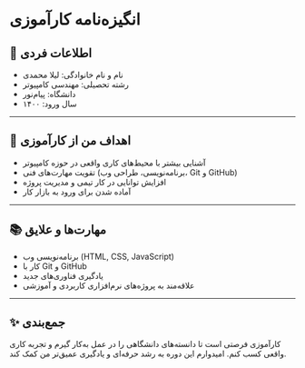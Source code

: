 # انگیزه‌نامه کارآموزی

## 👤 اطلاعات فردی
- نام و نام خانوادگی: لیلا محمدی
- رشته تحصیلی: مهندسی کامپیوتر
- دانشگاه: پیام‌نور
- سال ورود: ۱۴۰۰

---

## 🎯 اهداف من از کارآموزی
- آشنایی بیشتر با محیط‌های کاری واقعی در حوزه کامپیوتر  
- تقویت مهارت‌های فنی (برنامه‌نویسی، طراحی وب، Git و GitHub)  
- افزایش توانایی در کار تیمی و مدیریت پروژه  
- آماده شدن برای ورود به بازار کار  

---

## 📚 مهارت‌ها و علایق
- برنامه‌نویسی وب (HTML, CSS, JavaScript)  
- کار با Git و GitHub  
- یادگیری فناوری‌های جدید  
- علاقه‌مند به پروژه‌های نرم‌افزاری کاربردی و آموزشی  

---

## ✨ جمع‌بندی
کارآموزی فرصتی است تا دانسته‌های دانشگاهی را در عمل به‌کار گیرم و تجربه کاری واقعی کسب کنم. امیدوارم این دوره به رشد حرفه‌ای و یادگیری عمیق‌تر من کمک کند.
